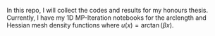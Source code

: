 In this repo, I will collect the codes and results for my honours thesis. Currently, I have my 1D MP-Iteration notebooks for the arclength and Hessian mesh density functions where $u(x) = \arctan(\beta x).$
